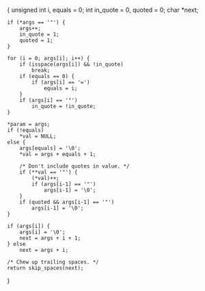 {
	unsigned int i, equals = 0;
	int in_quote = 0, quoted = 0;
	char *next;

	if (*args == '"') {
		args++;
		in_quote = 1;
		quoted = 1;
	}

	for (i = 0; args[i]; i++) {
		if (isspace(args[i]) && !in_quote)
			break;
		if (equals == 0) {
			if (args[i] == '=')
				equals = i;
		}
		if (args[i] == '"')
			in_quote = !in_quote;
	}

	*param = args;
	if (!equals)
		*val = NULL;
	else {
		args[equals] = '\0';
		*val = args + equals + 1;

		/* Don't include quotes in value. */
		if (**val == '"') {
			(*val)++;
			if (args[i-1] == '"')
				args[i-1] = '\0';
		}
		if (quoted && args[i-1] == '"')
			args[i-1] = '\0';
	}

	if (args[i]) {
		args[i] = '\0';
		next = args + i + 1;
	} else
		next = args + i;

	/* Chew up trailing spaces. */
	return skip_spaces(next);
}
